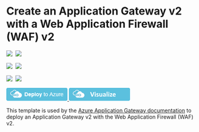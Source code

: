 # Create an Application Gateway v2 with a Web Application Firewall (WAF) v2

<IMG SRC="https://azbotstorage.blob.core.windows.net/badges/ag-docs-wafv2/PublicLastTestDate.svg" />&nbsp;
<IMG SRC="https://azbotstorage.blob.core.windows.net/badges/ag-docs-wafv2/PublicDeployment.svg" />&nbsp;

<IMG SRC="https://azbotstorage.blob.core.windows.net/badges/ag-docs-wafv2/FairfaxLastTestDate.svg" />&nbsp;
<IMG SRC="https://azbotstorage.blob.core.windows.net/badges/ag-docs-wafv2/FairfaxDeployment.svg" />&nbsp;

<IMG SRC="https://azbotstorage.blob.core.windows.net/badges/ag-docs-wafv2/BestPracticeResult.svg" />&nbsp;
<IMG SRC="https://azbotstorage.blob.core.windows.net/badges/ag-docs-wafv2/CredScanResult.svg" />&nbsp;

<a href="https://portal.azure.com/#create/Microsoft.Template/uri/https%3A%2F%2Fraw.githubusercontent.com%2FAzure%2Fazure-quickstart-templates%2Fmaster%2Fag-docs-wafv2%2Fazuredeploy.json" target="_blank">
    <img src="https://raw.githubusercontent.com/Azure/azure-quickstart-templates/master/1-CONTRIBUTION-GUIDE/images/deploytoazure.png"/>
</a>
<a href="http://armviz.io/#/?load=https%3A%2F%2Fraw.githubusercontent.com%2FAzure%2Fazure-quickstart-templates%2Fmaster%2Fag-docs-wafv2%2Fazuredeploy.json" target="_blank">
    <img src="https://raw.githubusercontent.com/Azure/azure-quickstart-templates/master/1-CONTRIBUTION-GUIDE/images/visualizebutton.png"/>
</a>

This template is used by the [Azure Application Gateway documentation](https://docs.microsoft.com/azure/application-gateway/) to deploy an Application Gateway v2 with the Web Application Firewall (WAF) v2.
